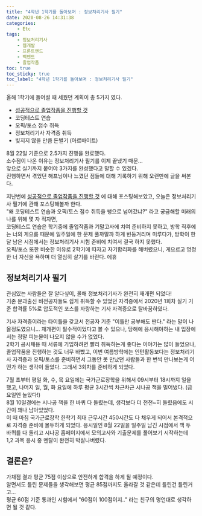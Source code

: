 ```yaml
---
title: "4학년 1학기를 돌아보며 : 정보처리기사 필기"
date: 2020-08-26 14:31:38
categories:
    - Etc
tags:
    - 정보처리기사
    - 웹개발
    - 프론트엔드
    - 백엔드
    - 졸업작품
toc: true
toc_sticky: true
toc_label: "4학년 1학기를 돌아보며 : 정보처리기사 필기"
---
```


올해 1학기에 들어설 때 세웠던 계획이 총 5가지 였다.
- [성공적으로 졸업작품을 진행할 것](https://hyeon9mak.github.io/etc/4%ED%95%99%EB%85%84_1%ED%95%99%EA%B8%B0%EB%A5%BC_%EB%8F%8C%EC%95%84%EB%B3%B4%EB%A9%B0_-_%EC%A1%B8%EC%97%85%EC%9E%91%ED%92%88_%EC%A7%84%ED%96%89/)
- 코딩테스트 연습
- 오픽/토스 점수 취득
- 정보처리기사 자격증 취득
- 빚지지 않을 만큼 돈벌기 (아르바이트)

8월 22일 기준으로 2.5가지 진행을 완료했다.  
소수점이 나온 이유는 정보처리기사 필기를 이제 끝냈기 때문...  
앞으로 실기까지 붙어야 3가지를 완성했다고 말할 수 있겠다.  
진행하면서 겪었던 해프닝이나 느꼈던 점들에 대해 기록하기 위해 오랜만에 글을 써본다.  
  
지난번에 [성공적으로 졸업작품을 진행할 것](https://hyeon9mak.github.io/etc/4%ED%95%99%EB%85%84_1%ED%95%99%EA%B8%B0%EB%A5%BC_%EB%8F%8C%EC%95%84%EB%B3%B4%EB%A9%B0_-_%EC%A1%B8%EC%97%85%EC%9E%91%ED%92%88_%EC%A7%84%ED%96%89/) 
에 대해 포스팅해보았고, 오늘은 정보처리기사 필기에 관해 포스팅해볼까 한다.  
"왜 코딩테스트 연습과 오픽/토스 점수 취득을 쌩으로 넘어갔냐?" 라고 궁금해할 미래의 나를 위해 몇 자 적자면,  
코딩테스트 연습은 학기중에 졸업작품과 기말고사에 치여 준비하지 못하고, 
방학 직후에는 너의 게으름 때문에 일주일에 한 문제 풀까말까 하게 빈둥거리며 미루다가, 
방학이 한 달 남은 시점에서는 정보처리기사 시험 준비에 치여서 결국 하지 못했다.  
오픽/토스 또한 비슷한 이유로 2학기에 따자고 자기합리화를 해버렸으니, 
게으르고 멍청한 너 자신을 욕하며 더 열심히 살기를 바란다. 에휴  
  
## 정보처리기사 필기
관심있는 사람들은 잘 알다싶이, 올해 정보처리기사가 완전히 재개편 되었다!  
기존 문과출신 비전공자들도 쉽게 취득할 수 있었던 자격증에서 2020년 1회차 실기 기준 
합격률 5%로 압도적인 포스를 자랑하는 기사 자격증으로 탈바꿈하였다.  
  
기사 자격증이라는 타이틀을 갖고서 전공자 기준 "이틀만 공부해도 딴다." 라는 말이 나올정도였으니... 
재개편이 필수적이었다고 볼 수 있으나, 당해에 응시해야하는 내 입장에서는 정말 피눈물이 나오지 않을 수가 없었다.  
2학기 공시채용 때 서류에 기입하려면 빨리 취득하는게 좋다는 이야기는 많이 들었으나, 
졸업작품을 진행하는 것도 너무 바빴고, 이번 여름방학에는 인턴활동보다는 정보처리기사 자격증과 오픽/토스를 준비하면서 
그동안 못 만났던 사람들과 한 번씩 만나보는게 어떤가 하는 생각이 들었다. 그래서 3회차를 준비하게 되었다.  

7월 초부터 평일 화, 수, 목 요일에는 국가근로장학을 위해서 09시부터 18시까지 일을 했고, 
나머지 일, 월, 화 요일에 하루 평균 3시간씩 차근차근 시나공 책을 밀어냈다. (금요일엔 놀았다!)  
8월 10일경에는 시나공 책을 한 바퀴 다 돌렸는데, 생각보다 더 천천~히 돌렸음에도 시간이 꽤나 남아있었다.  
이 때 마침 국가근로장학 한학기 최대 근무시간 450시간도 다 채우게 되어서 본격적으로 자격증 준비에 몰두하게 되었다. 
응시일인 8월 22일을 일주일 남긴 시점에서 책 두 바퀴를 다 돌리고 시나공 홈페이지에서 모의고사와 기출문제를 풀어보기 시작하는데 
1,2 과목 응시 중 멘탈이 완전히 박살나버렸다.

## 결론은?
가채점 결과 평균 75점 이상으로 안전하게 합격을 하게 될 예정이다.  
알면서도 틀린 문제들을 생각해보면 평균 85점까지도 올라갈 것 같은데 틀린건 틀린거고...  
평균 60점 기준 통과인 시험에서 "60점이 100점이지.." 라는 친구의 명언대로 생각하면 될 것 같다.  
  
